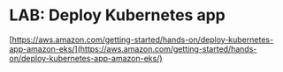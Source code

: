 # LAB: Deploy Kubernetes app

[https://aws.amazon.com/getting-started/hands-on/deploy-kubernetes-app-amazon-eks/](https://aws.amazon.com/getting-started/hands-on/deploy-kubernetes-app-amazon-eks/)
